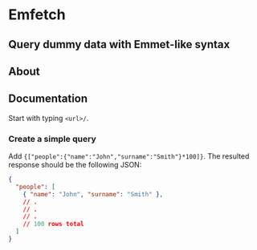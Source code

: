# Emfetch

## Query dummy data with Emmet-like syntax

## About

## Documentation

Start with typing `<url>/`.

### Create a simple query

Add `{["people":{"name":"John","surname":"Smith"}*100]}`.
The resulted response should be the following JSON:

```JSON
{
  "people": [
    { "name": "John", "surname": "Smith" },
    // .
    // .
    // .
    // 100 rows total
  ]
}
```
